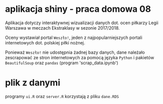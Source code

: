 # aplikacja shiny - praca domowa 08

Aplikacja dotyczy interaktywnej wizualizacji danych dot. ocen piłkarzy Legii Warszawa w meczach
Ekstraklasy w sezonie 2017/2018.

Oceny wystawiał portal `Weszło!`, jeden z najpopularniejszych portali internetowych
dot. polskiej piłki nożnej.

Ponieważ `Weszło!` nie udostępnia żadnej bazy danych, dane należało zescrapować ze stron internetowych
za pomocą języka `Python` i pakietów `BeautifulSoup` oraz `pandas` (program 'scrap_data.ipynb')

# plik z danymi

programy `ui.R` oraz `server.R` korzystają z pliku `dane.RDS`
